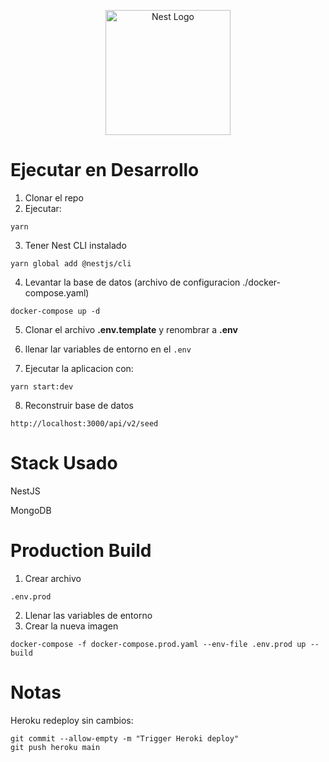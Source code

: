 <p align="center">
  <a href="http://nestjs.com/" target="blank"><img src="https://nestjs.com/img/logo-small.svg" width="200" alt="Nest Logo" /></a>
</p>


# Ejecutar en Desarrollo

1. Clonar el repo
2. Ejecutar:
```
yarn
```
3. Tener Nest CLI instalado
```
yarn global add @nestjs/cli
```
4. Levantar la base de datos (archivo de configuracion ./docker-compose.yaml)
```
docker-compose up -d
```
5. Clonar el archivo __.env.template__ y renombrar a __.env__

6. llenar lar variables de entorno en el ```.env```

7. Ejecutar la aplicacion con:
```
yarn start:dev
```

8. Reconstruir base de datos
```
http://localhost:3000/api/v2/seed
```

# Stack Usado
NestJS

MongoDB


# Production Build
1. Crear archivo 
````
.env.prod
````
2. Llenar las variables de entorno
3. Crear la nueva imagen
````
docker-compose -f docker-compose.prod.yaml --env-file .env.prod up --build
````


# Notas
Heroku redeploy sin cambios:
```
git commit --allow-empty -m "Trigger Heroki deploy"
git push heroku main
```

